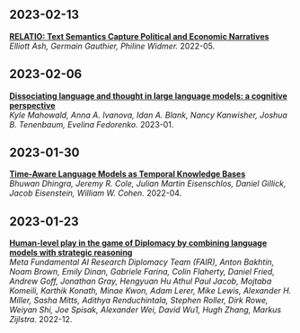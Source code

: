 ## 2023-02-13

[**RELATIO: Text Semantics Capture Political and Economic Narratives**](https://arxiv.org/pdf/2108.01720.pdf)  
*Elliott Ash, Germain Gauthier, Philine Widmer.* 2022-05.  


## 2023-02-06
[**Dissociating language and thought in large language models: a cognitive perspective**](https://arxiv.org/pdf/2301.06627.pdf)   
*Kyle Mahowald, Anna A. Ivanova, Idan A. Blank, Nancy Kanwisher, Joshua B. Tenenbaum, Evelina Fedorenko.* 2023-01.

## 2023-01-30
[**Time-Aware Language Models as Temporal Knowledge Bases**](https://arxiv.org/pdf/2106.15110.pdf)  
*Bhuwan Dhingra, Jeremy R. Cole, Julian Martin Eisenschlos, Daniel Gillick, Jacob Eisenstein, William W. Cohen.* 2022-04.


## 2023-01-23
[**Human-level play in the game of Diplomacy by combining language models with strategic reasoning**](https://www.science.org/doi/10.1126/science.ade9097)  
*Meta Fundamental AI Research Diplomacy Team (FAIR), Anton Bakhtin, Noam Brown, Emily Dinan, Gabriele Farina, Colin Flaherty, Daniel Fried, Andrew Goff, Jonathan Gray, Hengyuan Hu Athul Paul Jacob, Mojtaba Komeili, Karthik Konath, Minae Kwon, Adam Lerer, Mike Lewis, Alexander H. Miller, Sasha Mitts, Adithya Renduchintala, Stephen Roller, Dirk Rowe, Weiyan Shi, Joe Spisak, Alexander Wei, David Wu1, Hugh Zhang, Markus Zijlstra.* 2022-12.



